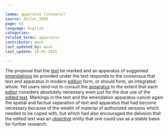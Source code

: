 ```yaml
---

lemma: apparatus (integral)
source: Zeller_1995
page: 41 
language: English
categories: 
related_terms: apparatus
contributor: wout
last_updated_by: wout
last_update: 26-01-2015
        
---
```


The proposal that the [text](text.html) be marked and an apparatus of suggested [emendations](emendationOvert.html) be provided under the text responds to the consensus that text and apparatus in modern [edition](editionScholarly.html) form, or should form, an integrated whole. Yet users tend not to consult the [apparatus](apparatusCritical.html) to the extent that each [editor](editorScholarly.html) considers absolutely necessary even just for the due use of the [edited text](textEdited.html). Markings in the text and the emendation apparatus cancel again the spatial and factual separation of text and apparatus that had become necessary because of the wealth of material of authorized versions which needed to be coped with, but which had also encouraged the delusion that the edited text was an [objective](objectivity.html) entity that one could use as a stable basis for further research.

